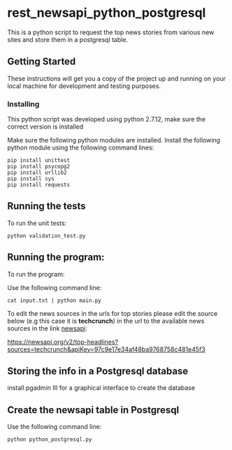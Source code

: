 # rest_newsapi_python_postgresql
This is a python script to request the top news stories from various new sites and store them in a postgresql table.

## Getting Started

These instructions will get you a copy of the project up and running on your local machine for development and testing purposes. 

### Installing

This python script was developed using python 2.7.12, make sure the correct version is installed

Make sure the following python modules are installed. Install the following python module using the following command lines:

```
pip install unittest
pip install psycopg2
pip install urllib2
pip install sys
pip install requests

```

## Running the tests

To run the unit tests:

```
python validation_test.py
```

## Running the program:

To run the program:

Use the following command line:
```
cat input.txt | python main.py
```

To edit the news sources in the urls for top stories please edit the source below (e.g this case it is **techcrunch**) in the url to the available news sources in the link [newsapi](https://newsapi.org/sources):

https://newsapi.org/v2/top-headlines?sources=techcrunch&apiKey=97c9e17e34af48ba9768758c481e45f3


## Storing the info in a Postgresql database

install pgadmin III for a graphical interface to create the database

## Create the newsapi table in Postgresql

Use the following command line:
```
python python_postgresql.py
```




